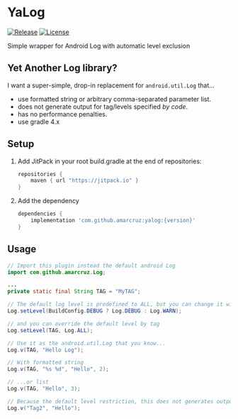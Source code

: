 # YaLog

[![Release](https://jitpack.io/v/aMarCruz/yalog.svg)](https://jitpack.io/#aMarCruz/yalog)
[![License](https://img.shields.io/npm/l/express.svg)](https://github.com/aMarCruz/yalog/blob/master/LICENSE)

Simple wrapper for Android Log with automatic level exclusion

## Yet Another Log library?

I want a super-simple, drop-in replacement for `android.util.Log` that...

* use formatted string or arbitrary comma-separated parameter list.
* does not generate output for tag/levels specified *by code*.
* has no performance penalties.
* use gradle 4.x

## Setup

1. Add JitPack in your root build.gradle at the end of repositories:

    ```gradle
    repositories {
        maven { url "https://jitpack.io" }
    }
    ```

2. Add the dependency

    ```gradle
    dependencies {
        implementation 'com.github.amarcruz:yalog:{version}'
    }
    ```

## Usage

```java
// Import this plugin instead the default android Log
import com.github.amarcruz.Log;

...
private static final String TAG = "MyTAG";

// The default log level is predefined to ALL, but you can change it with
Log.setLevel(BuildConfig.DEBUG ? Log.DEBUG : Log.WARN);

// and you can override the default level by tag
Log.setLevel(TAG, Log.ALL);

// Use it as the android.util.Log that you know...
Log.v(TAG, "Hello Log");

// With formatted string
Log.v(TAG, "%s %d", "Hello", 2);

// ...or list
Log.v(TAG, "Hello", 3);

// Because the default level restriction, this does not generates output:
Log.v("Tag2", "Hello");
```
